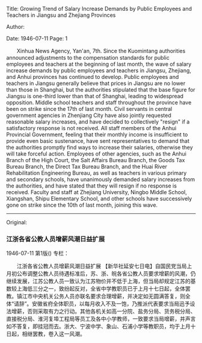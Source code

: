Title: Growing Trend of Salary Increase Demands by Public Employees and Teachers in Jiangsu and Zhejiang Provinces

Author:

Date: 1946-07-11
Page: 1

　　Xinhua News Agency, Yan'an, 7th. Since the Kuomintang authorities announced adjustments to the compensation standards for public employees and teachers at the beginning of last month, the wave of salary increase demands by public employees and teachers in Jiangsu, Zhejiang, and Anhui provinces has continued to develop. Public employees and teachers in Jiangsu generally believe that prices in Jiangsu are no lower than those in Shanghai, but the authorities stipulated that the base figure for Jiangsu is one-third lower than that of Shanghai, leading to widespread opposition. Middle school teachers and staff throughout the province have been on strike since the 17th of last month. Civil servants in central government agencies in Zhenjiang City have also jointly requested reasonable salary increases, and have decided to collectively "resign" if a satisfactory response is not received. All staff members of the Anhui Provincial Government, feeling that their monthly income is insufficient to provide even basic sustenance, have sent representatives to demand that the authorities promptly find ways to increase their salaries, otherwise they will take forceful action. Employees of other agencies, such as the Anhui Branch of the High Court, the Salt Affairs Bureau Branch, the Goods Tax Bureau Branch, the Direct Tax Bureau Branch, and the Huai River Rehabilitation Engineering Bureau, as well as teachers in various primary and secondary schools, have unanimously demanded salary increases from the authorities, and have stated that they will resign if no response is received. Faculty and staff at Zhejiang University, Ningbo Middle School, Xiangshan, Shipu Elementary School, and other schools have successively gone on strike since the 10th of last month, joining this wave.



<hr /> 

Original: 


### 江浙各省公教人员增薪风潮日益扩展

1946-07-11
第1版()
专栏：

　　江浙各省公教人员增薪风潮日益扩展
    【新华社延安七日电】自国民党当局上月初公布调整公教人员待遇标准后，苏、浙、皖各省公教人员要求增薪的风潮，仍继续发展，江苏公教人员一致认为江苏物价并不低于上海，但当局却规定江苏的基数较上海低三分之一，致纷起反对，全省中学教职员已于上月十七日起，全体罢教。镇江市中央机关公务人员亦联名要求合理增薪，并决定如无圆满答复，则全体“请辞”。安徽省府全体职员，以每月收入不及一饱，乃推派代表要求当局迅予设法增薪，否则采取有力之行动。其他各机关如高一分院、盐务分局、货务税分局、直接税分局、淮河复埠工程局等员工及各中小学教师，一致要求当局增薪，并声言如不答复，即挂冠而去。浙大、宁波中学、象山、石浦小学等教职员，均于上月十日起，相继罢教，卷入这一风潮。
